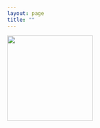 ```yaml
---
layout: page
title: ""
---
```


<img src="http://....jpg" width="200" height="200" />

<!-- 
<object data="assets/Ditmore_CV_8.29.23" type="application/pdf" width="700px" height="700px">
    <embed src="assets/Ditmore_CV_8.29.23">
        <p>This browser does not support PDFs. Please download the PDF to view it: <a href="assets/Ditmore_CV_8.29.23">Download PDF</a>.</p>
    </embed>
</object>
Write your comments here -->
